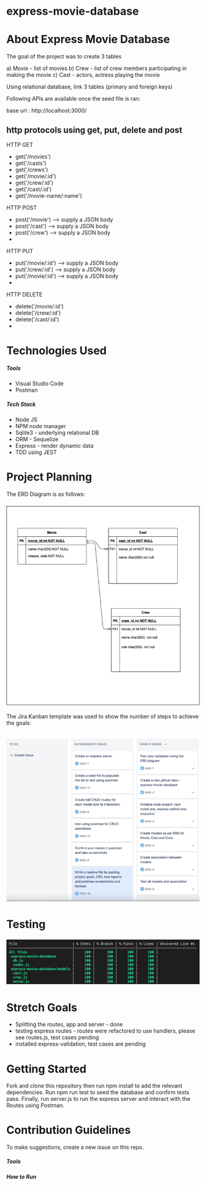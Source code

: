 # express-movie-database

<h1>About Express Movie Database</h1>

The goal of the project was to create 3 tables

   a) Movie - list of movies
   b) Crew - list of crew members participating in making the movie
   c) Cast - actors, actress playing the movie

Using relational database, link 3 tables (primary and foreign keys)

Following APIs are available once the seed file is ran:

base url : http://localhost:3000/


http protocols using get, put, delete and post
----------------------------------------------

HTTP GET

<ul>
    <li>get('/movies')</li>
    <li>get('/casts')</li>
    <li>get('/crews')</li>
    <li>get('/movie/:id')</li>
    <li>get('/crew/:id')</li>
    <li>get('/cast/:id')</li>
    <li>get('/movie-name/:name')</li>
</ul>

HTTP POST
<ul>
    <li> post('/movie') --> supply a JSON body</li>
    <li>post('/cast') --> supply a JSON body</li>
    <li>post('/crew') --> supply a JSON body<li>

</ul>

HTTP PUT
<ul>
    <li>put('/movie/:id') --> supply a JSON body</li>
    <li>put('/crew/:id') --> supply a JSON body</li>
    <li>put('/movie/:id') --> supply a JSON body<li>

</ul>

HTTP DELETE


<ul>
    <li>delete('/movie/:id')</li>
    <li>delete('/crew/:id')</li>
    <li>delete('/cast/:id')<li>

</ul>


<h1>Technologies Used</h1>
<h5>Tools</h5>
<ul>
    <li>Visual Studio Code</li>
    <li>Postman</li>
   
   
</ul>
<h5>Tech Stack</h5>
<ul>
    <li>Node JS</li>
    <li>NPM node manager</li>
    <li>Sqlite3 - underlying relational DB</li>
    <li>ORM - Sequelize</li>
    <li>Express - render dynamic data</li>
    <li>TDD using JEST</li>
</ul>

<h1>Project Planning</h1>
The ERD Diagram is as follows:
<h3>
    <img src="https://github.com/ivycodr/express-movie-database/blob/main/resources/erd-movie-crew-cast.png">
</h3>

The Jira Kanban template was used to show the number of steps to achieve the goals:

<h3>
    <img src="https://github.com/ivycodr/express-movie-database/blob/main/resources/kanban.png">
</h3>

<h1>Testing</h1>
<h3>
    <img src="https://github.com/ivycodr/express-movie-database/blob/main/resources/test_report_12122021.png">
</h3>

<h1>Stretch Goals</h1>
<ul>
    <li>Splitting the routes, app and server - done</li>
    <li>testing express routes - routes were refactored to use handlers, please see routes.js, test cases pending
    </li>
    <li>installed express-validation, test cases are pending</li>
</ul>

<h1>Getting Started</h1>
Fork and clone this repository then run npm install to add the relevant dependencies. Run npm run test to seed the database and confirm tests pass. Finally, run server.js to run the express server and interact with the Routes using Postman.

<h1>Contribution Guidelines</h1>
To make suggestions, create a new issue on this repo.







<h5>Tools</h5>


<h5>How to Run</h5>
